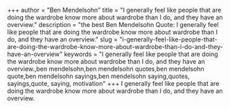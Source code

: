 +++
author = "Ben Mendelsohn"
title = "I generally feel like people that are doing the wardrobe know more about wardrobe than I do, and they have an overview."
description = "the best Ben Mendelsohn Quote: I generally feel like people that are doing the wardrobe know more about wardrobe than I do, and they have an overview."
slug = "i-generally-feel-like-people-that-are-doing-the-wardrobe-know-more-about-wardrobe-than-i-do-and-they-have-an-overview"
keywords = "I generally feel like people that are doing the wardrobe know more about wardrobe than I do, and they have an overview.,ben mendelsohn,ben mendelsohn quotes,ben mendelsohn quote,ben mendelsohn sayings,ben mendelsohn saying,quotes, sayings,quote, saying, motivation"
+++
I generally feel like people that are doing the wardrobe know more about wardrobe than I do, and they have an overview.
